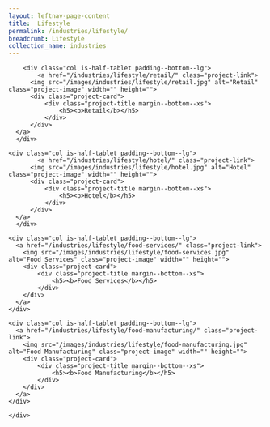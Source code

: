 ```yaml
---
layout: leftnav-page-content
title:  Lifestyle
permalink: /industries/lifestyle/
breadcrumb: Lifestyle
collection_name: industries
---
```


<div>
	<div class="row is-multiline">

		<div class="col is-half-tablet padding--bottom--lg">
			<a href="/industries/lifestyle/retail/" class="project-link">
	      <img src="/images/industries/lifestyle/retail.jpg" alt="Retail" class="project-image" width="" height="">
	      <div class="project-card">
	          <div class="project-title margin--bottom--xs">
	              <h5><b>Retail</b></h5>
	          </div>
	      </div>
      </a>
	  </div>

    <div class="col is-half-tablet padding--bottom--lg">
			<a href="/industries/lifestyle/hotel/" class="project-link">
	      <img src="/images/industries/lifestyle/hotel.jpg" alt="Hotel" class="project-image" width="" height="">
	      <div class="project-card">
	          <div class="project-title margin--bottom--xs">
	              <h5><b>Hotel</b></h5>
	          </div>
	      </div>
      </a>
	  </div>

    <div class="col is-half-tablet padding--bottom--lg">
      <a href="/industries/lifestyle/food-services/" class="project-link">
        <img src="/images/industries/lifestyle/food-services.jpg" alt="Food Services" class="project-image" width="" height="">
        <div class="project-card">
            <div class="project-title margin--bottom--xs">
                <h5><b>Food Services</b></h5>
            </div>
        </div>
      </a>
    </div>

    <div class="col is-half-tablet padding--bottom--lg">
      <a href="/industries/lifestyle/food-manufacturing/" class="project-link">
        <img src="/images/industries/lifestyle/food-manufacturing.jpg" alt="Food Manufacturing" class="project-image" width="" height="">
        <div class="project-card">
            <div class="project-title margin--bottom--xs">
                <h5><b>Food Manufacturing</b></h5>
            </div>
        </div>
      </a>
    </div>

    </div>
</div>

